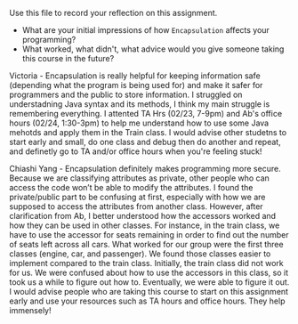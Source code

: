 Use this file to record your reflection on this assignment.

- What are your initial impressions of how `Encapsulation` affects your programming?
- What worked, what didn't, what advice would you give someone taking this course in the future?

Victoria - Encapsulation is really helpful for keeping information safe (depending what the program is being used for) and make it safer for programmers and the public to store information. I struggled on understadning Java syntax and its methods, I think my main struggle is remembering everything. I attented TA Hrs (02/23, 7-9pm) and Ab's office hours (02/24, 1:30-3pm) to help me understand how to use some Java mehotds and apply them in the Train class. I would advise other studetns to start early and small, do one class and debug then do another and repeat, and definetly go to TA and/or office hours when you're feeling stuck!

Chiashi Yang - Encapsulation definitely makes programming more secure. Because we are classifying attributes as private, other people who can access the code won’t be able to modify the attributes. I found the private/public part to be confusing at first, especially with how we are supposed to access the attributes from another class. However, after clarification from Ab, I better understood how the accessors worked and how they can be used in other classes. For instance, in the train class, we have to use the accessor for seats remaining in order to find out the number of seats left across all cars. What worked for our group were the first three classes (engine, car, and passenger). We found those classes easier to implement compared to the train class. Initially, the train class did not work for us. We were confused about how to use the accessors in this class, so it took us a while to figure out how to. Eventually, we were able to figure it out. I would advise people who are taking this course to start on this assignment early and use your resources such as TA hours and office hours. They help immensely! 